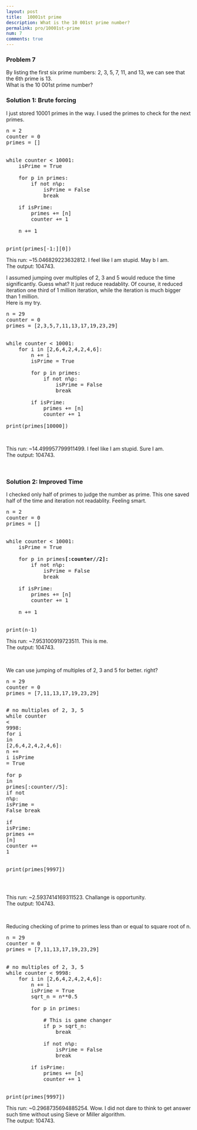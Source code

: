 ```yaml
---
layout: post
title: 	10001st prime
description: What is the 10 001st prime number?
permalink: pro/10001st-prime
num: 7
comments: true
---
```


<div class="problem">
<h3>Problem 7</h3>
<p>By listing the first six prime numbers: 2, 3, 5, 7, 11, and 13, we can see that the 6th prime is 13.
<br>What is the 10 001st prime number?
</p></div>

<h3>Solution 1: Brute forcing</h3>
<p>I just stored 10001 primes in the way. I used the primes to check for the next primes.</p>

<div class="highlight"><pre><span></span><span class="n">n</span> <span class="o">=</span> <span class="mi">2</span>
<span class="n">counter</span> <span class="o">=</span> <span class="mi">0</span>
<span class="n">primes</span> <span class="o">=</span> <span class="p">[]</span>
<br><br><span class="k">while</span> <span class="n">counter</span> <span class="o">&lt;</span> <span class="mi">10001</span><span class="p">:</span>
    <span class="n">isPrime</span> <span class="o">=</span> <span class="bp">True</span>
<br>    <span class="k">for</span> <span class="n">p</span> <span class="ow">in</span> <span class="n">primes</span><span class="p">:</span>
        <span class="k">if</span> <span class="ow">not</span> <span class="n">n</span><span class="o">%</span><span class="n">p</span><span class="p">:</span>
            <span class="n">isPrime</span> <span class="o">=</span> <span class="bp">False</span>
            <span class="k">break</span>
<br>    <span class="k">if</span> <span class="n">isPrime</span><span class="p">:</span>
        <span class="n">primes</span> <span class="o">+=</span> <span class="p">[</span><span class="n">n</span><span class="p">]</span>
        <span class="n">counter</span> <span class="o">+=</span> <span class="mi">1</span>
<br>    <span class="n">n</span> <span class="o">+=</span> <span class="mi">1</span>
<br><br><span class="k">print</span><span class="p">(</span><span class="n">primes</span><span class="p">[</span><span class="o">-</span><span class="mi">1</span><span class="p">:][</span><span class="mi">0</span><span class="p">])</span>
</pre></div>

<p>This run: <span class="time">~15.046829223632812</span>. I feel like I am stupid. May b I am.<br>
The output: <span class="answer">104743</span>.</p>

<p> I assumed jumping over multiples of 2, 3 and 5 would reduce the time significantly. Guess what? It  just reduce readablity.
Of course, it reduced iteration one third of 1 million iteration, while the iteration is much bigger than 1 million.
<br> Here is my try.</p>

<div class="highlight"><pre><span></span><span class="n">n</span> <span class="o">=</span> <span class="mi">29</span>
<span class="n">counter</span> <span class="o">=</span> <span class="mi">0</span>
<span class="n">primes</span> <span class="o">=</span> <span class="p">[</span><span class="mi">2</span><span class="p">,</span><span class="mi">3</span><span class="p">,</span><span class="mi">5</span><span class="p">,</span><span class="mi">7</span><span class="p">,</span><span class="mi">11</span><span class="p">,</span><span class="mi">13</span><span class="p">,</span><span class="mi">17</span><span class="p">,</span><span class="mi">19</span><span class="p">,</span><span class="mi">23</span><span class="p">,</span><span class="mi">29</span><span class="p">]</span>
<br><br><span class="k">while</span> <span class="n">counter</span> <span class="o">&lt;</span> <span class="mi">10001</span><span class="p">:</span>
    <span class="k">for</span> <span class="n">i</span> <span class="ow">in</span> <span class="p">[</span><span class="mi">2</span><span class="p">,</span><span class="mi">6</span><span class="p">,</span><span class="mi">4</span><span class="p">,</span><span class="mi">2</span><span class="p">,</span><span class="mi">4</span><span class="p">,</span><span class="mi">2</span><span class="p">,</span><span class="mi">4</span><span class="p">,</span><span class="mi">6</span><span class="p">]:</span>
        <span class="n">n</span> <span class="o">+=</span> <span class="n">i</span>
        <span class="n">isPrime</span> <span class="o">=</span> <span class="bp">True</span>
<br>        <span class="k">for</span> <span class="n">p</span> <span class="ow">in</span> <span class="n">primes</span><span class="p">:</span>
            <span class="k">if</span> <span class="ow">not</span> <span class="n">n</span><span class="o">%</span><span class="n">p</span><span class="p">:</span>
                <span class="n">isPrime</span> <span class="o">=</span> <span class="bp">False</span>
                <span class="k">break</span>
<br>        <span class="k">if</span> <span class="n">isPrime</span><span class="p">:</span>
            <span class="n">primes</span> <span class="o">+=</span> <span class="p">[</span><span class="n">n</span><span class="p">]</span>
            <span class="n">counter</span> <span class="o">+=</span> <span class="mi">1</span>
<br><span class="k">print</span><span class="p">(</span><span class="n">primes</span><span class="p">[</span><span class="mi">10000</span><span class="p">])</span>
</pre></div><br>

<p>This run: <span class="time">~14.499957799911499</span>. I feel like I am stupid. Sure I am.<br>
The output: <span class="answer">104743</span>.</p><br>

<h3>Solution 2: Improved Time</h3>

<p>I checked only half of primes to judge the number as prime. This one saved half of the time and iteration not readablity. Feeling smart.</p>

<div class="highlight"><pre><span></span><span class="n">n</span> <span class="o">=</span> <span class="mi">2</span>
<span class="n">counter</span> <span class="o">=</span> <span class="mi">0</span>
<span class="n">primes</span> <span class="o">=</span> <span class="p">[]</span>
<br><br><span class="k">while</span> <span class="n">counter</span> <span class="o">&lt;</span> <span class="mi">10001</span><span class="p">:</span>
    <span class="n">isPrime</span> <span class="o">=</span> <span class="bp">True</span>
<br>    <span class="k">for</span> <span class="n">p</span> <span class="ow">in</span> <span class="n" >primes</span><span class="p"><b>[:</b></span><span class="n"><b>counter</b></span><span class="o"><b>//</b></span><span class="mi"><b>2</b></span><span class="p"><b>]:</b></span>
        <span class="k">if</span> <span class="ow">not</span> <span class="n">n</span><span class="o">%</span><span class="n">p</span><span class="p">:</span>
            <span class="n">isPrime</span> <span class="o">=</span> <span class="bp">False</span>
            <span class="k">break</span>
<br>    <span class="k">if</span> <span class="n">isPrime</span><span class="p">:</span>
        <span class="n">primes</span> <span class="o">+=</span> <span class="p">[</span><span class="n">n</span><span class="p">]</span>
        <span class="n">counter</span> <span class="o">+=</span> <span class="mi">1</span>
<br>    <span class="n">n</span> <span class="o">+=</span> <span class="mi">1</span>
<br><br><span class="k">print</span><span class="p">(</span><span class="n">n</span><span class="o">-</span><span class="mi">1</span><span class="p">)</span>
</pre></div>

<p>This run: <span class="time">~7.953100919723511</span>. This is me.<br>
The output: <span class="answer">104743</span>.</p><br>

<p> We can use jumping of multiples of 2, 3 and 5 for better. right?</p>

<div class="highlight"><pre><span></span><span class="n">n</span> <span class="o">=</span> <span class="mi">29</span>
<span class="n">counter</span> <span class="o">=</span> <span class="mi">0</span>
<span class="n">primes</span> <span class="o">=</span> <span class="p">[</span><span class="mi">7</span><span class="p">,</span><span class="mi">11</span><span class="p">,</span><span class="mi">13</span><span class="p">,</span><span class="mi">17</span><span class="p">,</span><span class="mi">19</span><span class="p">,</span><span class="mi">23</span><span class="p">,</span><span class="mi">29</span><span class="p">]</span>


<span class="c1"># no multiples of 2, 3, 5</span>
<span class="k">while</span> <span class="n">counter</span> <span class="o">&lt;</span> <span class="mi">9998</span><span class="p">:</span>
    <span class="k">for</span> <span class="n">i</span> <span class="ow">in</span> <span class="p">[</span><span class="mi">2</span><span class="p">,</span><span class="mi">6</span><span class="p">,</span><span class="mi">4</span><span class="p">,</span><span class="mi">2</span><span class="p">,</span><span class="mi">4</span><span class="p">,</span><span class="mi">2</span><span class="p">,</span><span class="mi">4</span><span class="p">,</span><span class="mi">6</span><span class="p">]:</span>
        <span class="n">n</span> <span class="o">+=</span> <span class="n">i</span>
        <span class="n">isPrime</span> <span class="o">=</span> <span class="bp">True</span>
<br>        <span class="k">for</span> <span class="n">p</span> <span class="ow">in</span> <span class="n">primes</span><span class="p">[:</span><span class="n">counter</span><span class="o">//</span><span class="mi">5</span><span class="p">]:</span>
            <span class="k">if</span> <span class="ow">not</span> <span class="n">n</span><span class="o">%</span><span class="n">p</span><span class="p">:</span>
                <span class="n">isPrime</span> <span class="o">=</span> <span class="bp">False</span>
                <span class="k">break</span>
<br>        <span class="k">if</span> <span class="n">isPrime</span><span class="p">:</span>
            <span class="n">primes</span> <span class="o">+=</span> <span class="p">[</span><span class="n">n</span><span class="p">]</span>
            <span class="n">counter</span> <span class="o">+=</span> <span class="mi">1</span>
<br><br><span class="k">print</span><span class="p">(</span><span class="n">primes</span><span class="p">[</span><span class="mi">9997</span><span class="p">])</span>
</pre></div><br>

<p>This run: <span class="time">~2.5937414169311523</span>. Challange is opportunity.<br>
The output: <span class="answer">104743</span>.</p><br>


<p> Reducing checking of prime to primes less than or equal to square root of n.</p>

<div class="highlight"><pre><span></span><span class="n">n</span> <span class="o">=</span> <span class="mi">29</span>
<span class="n">counter</span> <span class="o">=</span> <span class="mi">0</span>
<span class="n">primes</span> <span class="o">=</span> <span class="p">[</span><span class="mi">7</span><span class="p">,</span><span class="mi">11</span><span class="p">,</span><span class="mi">13</span><span class="p">,</span><span class="mi">17</span><span class="p">,</span><span class="mi">19</span><span class="p">,</span><span class="mi">23</span><span class="p">,</span><span class="mi">29</span><span class="p">]</span>
<br><br><span class="c1"># no multiples of 2, 3, 5</span>
<span class="k">while</span> <span class="n">counter</span> <span class="o">&lt;</span> <span class="mi">9998</span><span class="p">:</span>
    <span class="k">for</span> <span class="n">i</span> <span class="ow">in</span> <span class="p">[</span><span class="mi">2</span><span class="p">,</span><span class="mi">6</span><span class="p">,</span><span class="mi">4</span><span class="p">,</span><span class="mi">2</span><span class="p">,</span><span class="mi">4</span><span class="p">,</span><span class="mi">2</span><span class="p">,</span><span class="mi">4</span><span class="p">,</span><span class="mi">6</span><span class="p">]:</span>
        <span class="n">n</span> <span class="o">+=</span> <span class="n">i</span>
        <span class="n">isPrime</span> <span class="o">=</span> <span class="bp">True</span>
        <span class="n">sqrt_n</span> <span class="o">=</span> <span class="n">n</span><span class="o">**</span><span class="mf">0.5</span>
<br>        <span class="k">for</span> <span class="n">p</span> <span class="ow">in</span> <span class="n">primes</span><span class="p">:</span>
<br>            <span class="c1"># This is game changer</span>
            <span class="k">if</span> <span class="n">p</span> <span class="o">&gt;</span> <span class="n">sqrt_n</span><span class="p">:</span>
                <span class="k">break</span>
<br>            <span class="k">if</span> <span class="ow">not</span> <span class="n">n</span><span class="o">%</span><span class="n">p</span><span class="p">:</span>
                <span class="n">isPrime</span> <span class="o">=</span> <span class="bp">False</span>
                <span class="k">break</span>
<br>        <span class="k">if</span> <span class="n">isPrime</span><span class="p">:</span>
            <span class="n">primes</span> <span class="o">+=</span> <span class="p">[</span><span class="n">n</span><span class="p">]</span>
            <span class="n">counter</span> <span class="o">+=</span> <span class="mi">1</span>
<br><br><span class="k">print</span><span class="p">(</span><span class="n">primes</span><span class="p">[</span><span class="mi">9997</span><span class="p">])</span>
</pre></div>

<p>This run: <span class="time">~0.2968735694885254</span>. Wow. I did not dare to think to get answer such time without using Sieve or Miller algorithm.<br>
The output: <span class="answer">104743</span>.</p><br>

